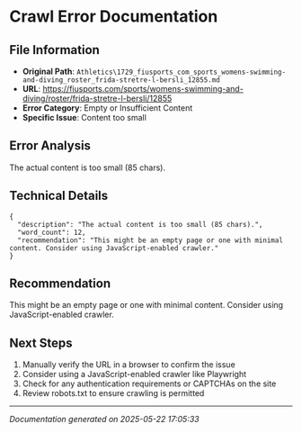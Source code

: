 # Crawl Error Documentation

## File Information
- **Original Path**: `Athletics\1729_fiusports_com_sports_womens-swimming-and-diving_roster_frida-stretre-l-bersli_12855.md`
- **URL**: https://fiusports.com/sports/womens-swimming-and-diving/roster/frida-stretre-l-bersli/12855
- **Error Category**: Empty or Insufficient Content
- **Specific Issue**: Content too small

## Error Analysis
The actual content is too small (85 chars).

## Technical Details
```
{
  "description": "The actual content is too small (85 chars).",
  "word_count": 12,
  "recommendation": "This might be an empty page or one with minimal content. Consider using JavaScript-enabled crawler."
}
```

## Recommendation
This might be an empty page or one with minimal content. Consider using JavaScript-enabled crawler.

## Next Steps
1. Manually verify the URL in a browser to confirm the issue
2. Consider using a JavaScript-enabled crawler like Playwright
3. Check for any authentication requirements or CAPTCHAs on the site
4. Review robots.txt to ensure crawling is permitted

---
*Documentation generated on 2025-05-22 17:05:33*
